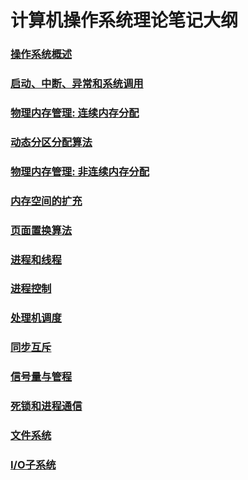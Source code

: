# 计算机操作系统理论笔记大纲



### [操作系统概述](./操作系统概述.md)

### [启动、中断、异常和系统调用](./启动、中断、异常和系统调用.md)

### [物理内存管理: 连续内存分配](./物理内存管理：连续内存分配.md)

### [动态分区分配算法](./动态分区分配算法.md)

### [物理内存管理: 非连续内存分配](./物理内存管理：非连续内存分配.md)

### [内存空间的扩充](./内存空间的扩充.md)

### [页面置换算法](./页面置换算法.md)

### [进程和线程](./进程和线程.md)

### [进程控制](./进程控制.md)

### [处理机调度](./处理机调度.md)

### [同步互斥](./同步互斥.md)

### [信号量与管程](./信号量与管程.md)

### [死锁和进程通信](./死锁和进程通信.md)

### [文件系统](./文件系统.md)

### [I/O子系统](./IO子系统.md)